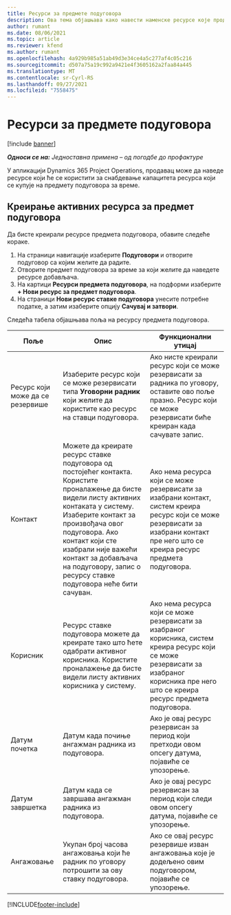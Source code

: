 ```yaml
---
title: Ресурси за предмете подуговора
description: Ова тема објашњава како навести наменске ресурсе које продавац обезбеђује за одређени предмет подуговора за време.
author: rumant
ms.date: 08/06/2021
ms.topic: article
ms.reviewer: kfend
ms.author: rumant
ms.openlocfilehash: 4a929b985a51ab49d3e34ce4a5c277af4c05c216
ms.sourcegitcommit: d507a75a19c992a9421e4f3605162a2faa84a445
ms.translationtype: MT
ms.contentlocale: sr-Cyrl-RS
ms.lasthandoff: 09/27/2021
ms.locfileid: "7558475"
---
```

# <a name="subcontract-line-resources"></a>Ресурси за предмете подуговора

[!include [banner](../../includes/dataverse-preview.md)]

_**Односи се на:** Једноставна примена – од погодбе до профактуре_

У апликацији Dynamics 365 Project Operations, продавац може да наведе ресурсе који ће се користити за снабдевање капацитета ресурса који се купује на предмету подуговора за време.

## <a name="create-subcontract-line-resources"></a>Креирање активних ресурса за предмет подуговора

Да бисте креирали ресурсе предмета подуговора, обавите следеће кораке.

1. На страници навигације изаберите **Подуговори** и отворите подуговор са којим желите да радите.
2. Отворите предмет подуговора за време за који желите да наведете ресурсе добављача.
3. На картици **Ресурси предмета подуговора**, на подформи изаберите **+ Нови ресурс за предмет подуговора**.
4. На страници **Нови ресурс ставке подуговора** унесите потребне податке, а затим изаберите опцију **Сачувај и затвори**.

Следећа табела објашњава поља на ресурсу предмета подуговора.

| Поље | Опис | Функционални утицај |
| ----- | ----------- | ----------------- |
| Ресурс који може да се резервише | Изаберите ресурс који се може резервисати типа **Уговорни радник** који желите да користите као ресурс на ставци подуговора.| Ако нисте креирали ресурс који се може резервисати за радника по уговору, оставите ово поље празно. Ресурс који се може резервисати биће креиран када сачувате запис.  |
| Контакт | Можете да креирате ресурс ставке подуговора од постојећег контакта. Користите проналажење да бисте видели листу активних контаката у систему. Изаберите контакт за произвођача овог подуговора. Ако контакт који сте изабрали није важећи контакт за добављача на подуговору, запис о ресурсу ставке подуговора неће бити сачуван.| Ако нема ресурса који се може резервисати за изабрани контакт, систем креира ресурс који се може резервисати за изабрани контакт пре него што се креира ресурс предмета подуговора. |
| Корисник | Ресурс ставке подуговора можете да креирате тако што ћете одабрати активног корисника. Користите проналажење да бисте видели листу активних корисника у систему.| Ако нема ресурса који се може резервисати за изабраног корисника, систем креира ресурс који се може резервисати за изабраног корисника пре него што се креира ресурс предмета подуговора. |
| Датум почетка | Датум када почиње ангажман радника из подуговора.| Ако је овај ресурс резервисан за период који претходи овом опсегу датума, појавиће се упозорење. |
| Датум завршетка | Датум када се завршава ангажман радника из подуговора.| Ако је овај ресурс резервисан за период који следи овом опсегу датума, појавиће се упозорење. |
| Ангажовање | Укупан број часова ангажовања који ће радник по уговору потрошити за ову ставку подуговора.| Ако се овај ресурс резервише изван ангажовања које је додељено овим подуговором, појавиће се упозорење. |


[!INCLUDE[footer-include](../../includes/footer-banner.md)]
